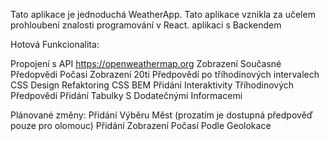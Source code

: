 Tato aplikace je jednoduchá WeatherApp. Tato aplikace vznikla za učelem prohloubení znalosti programování v React. aplikaci s Backendem

Hotová Funkcionalita:

Propojení s API https://openweathermap.org
Zobrazení Současné Předopvědi Počasi
Zobrazení 20ti Předpovědí po tříhodinových intervalech
CSS Design Refaktoring
CSS BEM
Přidání Interaktivity Tříhodinových Předpovědí
Přidání Tabulky S Dodatečnými Informacemi

Plánované změny:
Přidání Výběru Měst (prozatím je dostupná předpověď pouze pro olomouc)
Přidání Zobrazení Počasí Podle Geolokace
